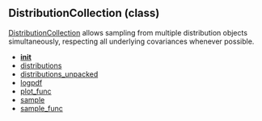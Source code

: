 ## DistributionCollection (class)


[DistributionCollection](DistributionCollection.md) allows sampling from multiple distribution objects
simultaneously, respecting all underlying covariances whenever possible.



* [__init__](DistributionCollection.__init__.md)
* [distributions](DistributionCollection.distributions.md)
* [distributions_unpacked](DistributionCollection.distributions_unpacked.md)
* [logpdf](DistributionCollection.logpdf.md)
* [plot_func](DistributionCollection.plot_func.md)
* [sample](DistributionCollection.sample.md)
* [sample_func](DistributionCollection.sample_func.md)
